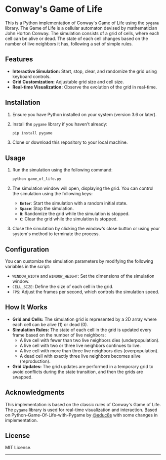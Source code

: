 # Conway's Game of Life

This is a Python implementation of Conway's Game of Life using the `pygame` library. The Game of Life is a cellular automaton devised by mathematician John Horton Conway. The simulation consists of a grid of cells, where each cell can be alive or dead. The state of each cell changes based on the number of live neighbors it has, following a set of simple rules.

## Features

- **Interactive Simulation:** Start, stop, clear, and randomize the grid using keyboard controls.
- **Grid Customization:** Adjustable grid size and cell size.
- **Real-time Visualization:** Observe the evolution of the grid in real-time.

## Installation

1. Ensure you have Python installed on your system (version 3.6 or later).
2. Install the `pygame` library if you haven't already:

   ```bash
   pip install pygame
   ```

3. Clone or download this repository to your local machine.

## Usage

1. Run the simulation using the following command:

   ```bash
   python game_of_life.py
   ```

2. The simulation window will open, displaying the grid. You can control the simulation using the following keys:

   - **`Enter`**: Start the simulation with a random initial state.
   - **`Space`**: Stop the simulation.
   - **`R`**: Randomize the grid while the simulation is stopped.
   - **`C`**: Clear the grid while the simulation is stopped.

3. Close the simulation by clicking the window's close button or using your system's method to terminate the process.

## Configuration

You can customize the simulation parameters by modifying the following variables in the script:

- `WINDOW_WIDTH` and `WINDOW_HEIGHT`: Set the dimensions of the simulation window.
- `CELL_SIZE`: Define the size of each cell in the grid.
- `FPS`: Adjust the frames per second, which controls the simulation speed.

## How It Works

- **Grid and Cells:** The simulation grid is represented by a 2D array where each cell can be alive (1) or dead (0).
- **Simulation Rules:** The state of each cell in the grid is updated every frame based on the number of live neighbors:
  - A live cell with fewer than two live neighbors dies (underpopulation).
  - A live cell with two or three live neighbors continues to live.
  - A live cell with more than three live neighbors dies (overpopulation).
  - A dead cell with exactly three live neighbors becomes alive (reproduction).
- **Grid Updates:** The grid updates are performed in a temporary grid to avoid conflicts during the state transition, and then the grids are swapped.

## Acknowledgments

This implementation is based on the classic rules of Conway's Game of Life. The `pygame` library is used for real-time visualization and interaction. Based on Python-Game-Of-Life-with-Pygame by [@educ8s](https://github.com/educ8s/Python-Game-Of-Life-with-Pygame/tree/main) with some changes in implementation.

## License

MIT License.

---
